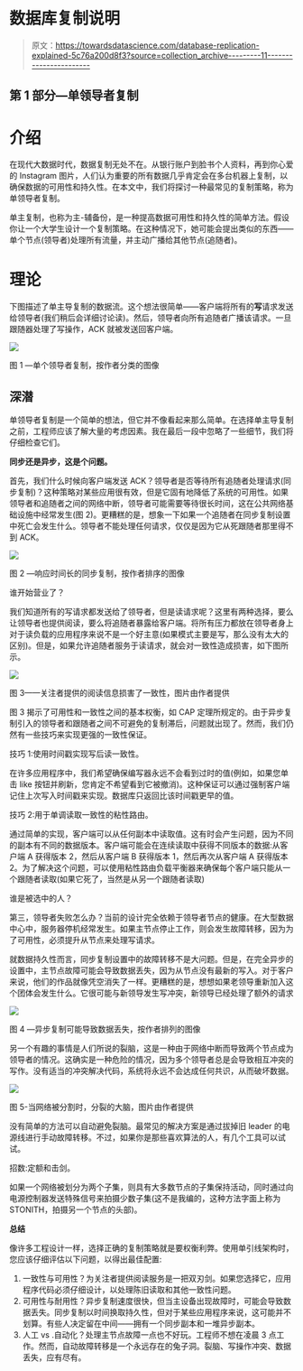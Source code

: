 # 数据库复制说明

> 原文：<https://towardsdatascience.com/database-replication-explained-5c76a200d8f3?source=collection_archive---------11----------------------->

## 第 1 部分—单领导者复制

# 介绍

在现代大数据时代，数据复制无处不在。从银行账户到脸书个人资料，再到你心爱的 Instagram 图片，人们认为重要的所有数据几乎肯定会在多台机器上复制，以确保数据的可用性和持久性。在本文中，我们将探讨一种最常见的复制策略，称为单领导者复制。

单主复制，也称为主-辅备份，是一种提高数据可用性和持久性的简单方法。假设你让一个大学生设计一个复制策略。在这种情况下，她可能会提出类似的东西——单个节点(领导者)处理所有流量，并主动广播给其他节点(追随者)。

# 理论

下图描述了单主导复制的数据流。这个想法很简单——客户端将所有的**写**请求发送给领导者(我们稍后会详细讨论读)。然后，领导者向所有追随者广播该请求。一旦跟随器处理了写操作，ACK 就被发送回客户端。

![](img/37eae482d63cf6b43c95ca905acc4e08.png)

图 1 —单个领导者复制，按作者分类的图像

## **深潜**

单领导者复制是一个简单的想法，但它并不像看起来那么简单。在选择单主导复制之前，工程师应该了解大量的考虑因素。我在最后一段中忽略了一些细节，我们将仔细检查它们。

**同步还是异步，这是个问题。**

首先，我们什么时候向客户端发送 ACK？领导者是否等待所有追随者处理请求(同步复制)？这种策略对某些应用很有效，但是它固有地降低了系统的可用性。如果领导者和追随者之间的网络中断，领导者可能需要等待很长时间，这在公共网络基础设施中经常发生(图 2)。更糟糕的是，想象一下如果一个追随者在同步复制设置中死亡会发生什么。领导者不能处理任何请求，仅仅是因为它从死跟随者那里得不到 ACK。

![](img/f1bfce68d2c81b181c6877970cbdf473.png)

图 2 —响应时间长的同步复制，按作者排序的图像

谁开始营业了？

我们知道所有的写请求都发送给了领导者，但是读请求呢？这里有两种选择，要么让领导者也提供阅读，要么将追随者暴露给客户端。将所有压力都放在领导者身上对于读负载的应用程序来说不是一个好主意(如果模式主要是写，那么没有太大的区别)。但是，如果允许追随者服务于读请求，就会对一致性造成损害，如下图所示。

![](img/900ed95fa2c087f7eb7a803181f40e1b.png)

图 3——关注者提供的阅读信息损害了一致性，图片由作者提供

图 3 揭示了可用性和一致性之间的基本权衡，如 CAP 定理所规定的。由于异步复制引入的领导者和跟随者之间不可避免的复制滞后，问题就出现了。然而，我们仍然有一些技巧来实现更强的一致性保证。

技巧 1:使用时间戳实现写后读一致性。

在许多应用程序中，我们希望确保编写器永远不会看到过时的值(例如，如果您单击 like 按钮并刷新，您肯定不希望看到它被撤消)。这种保证可以通过强制客户端记住上次写入时间戳来实现。数据库只返回比该时间戳更早的值。

技巧 2:用于单调读取一致性的粘性路由。

通过简单的实现，客户端可以从任何副本中读取值。这有时会产生问题，因为不同的副本有不同的数据版本。客户端可能会在连续读取中获得不同版本的数据:从客户端 A 获得版本 2，然后从客户端 B 获得版本 1，然后再次从客户端 A 获得版本 2。为了解决这个问题，可以使用粘性路由负载平衡器来确保每个客户端只能从一个跟随者读取(如果它死了，当然是从另一个跟随者读取)

谁是被选中的人？

第三，领导者失败怎么办？当前的设计完全依赖于领导者节点的健康。在大型数据中心中，服务器停机经常发生。如果主节点停止工作，则会发生故障转移，因为为了可用性，必须提升从节点来处理写请求。

就数据持久性而言，同步复制设置中的故障转移不是大问题。但是，在完全异步的设置中，主节点故障可能会导致数据丢失，因为从节点没有最新的写入。对于客户来说，他们的作品就像凭空消失了一样。更糟糕的是，想想如果老领导重新加入这个团体会发生什么。它很可能与新领导发生写冲突，新领导已经处理了额外的请求

![](img/5ee52d0ce5aefecb9d0ea31e8b60bf58.png)

图 4 —异步复制可能导致数据丢失，按作者排列的图像

另一个有趣的事情是人们所说的裂脑，这是一种由于网络中断而导致两个节点成为领导者的情况。这确实是一种危险的情况，因为多个领导者总是会导致相互冲突的写作。没有适当的冲突解决代码，系统将永远不会达成任何共识，从而破坏数据。

![](img/be2588e84bc8c38c3af090fb323a65be.png)

图 5-当网络被分割时，分裂的大脑，图片由作者提供

没有简单的方法可以自动避免裂脑。最常见的解决方案是通过拔掉旧 leader 的电源线进行手动故障转移。不过，如果你是那些喜欢算法的人，有几个工具可以试试。

招数:定额和击剑。

如果一个网络被划分为两个子集，则具有大多数节点的子集保持活动，同时通过向电源控制器发送特殊信号来拍摄少数子集(这不是我编的，这种方法字面上称为 STONITH，拍摄另一个节点的头部)。

**总结**

像许多工程设计一样，选择正确的复制策略就是要权衡利弊。使用单引线架构时，您应该仔细评估以下问题，以得出最佳配置:

1.  一致性与可用性？为关注者提供阅读服务是一把双刃剑。如果您选择它，应用程序代码必须仔细设计，以处理陈旧读取和其他一致性问题。
2.  可用性与耐用性？异步复制速度很快，但当主设备出现故障时，可能会导致数据丢失。同步复制以时间换取持久性，但对于某些应用程序来说，这可能并不划算。有些人决定留在中间——拥有一个同步副本和一堆异步副本。
3.  人工 vs .自动化？处理主节点故障一点也不好玩。工程师不想在凌晨 3 点工作。然而，自动故障转移是一个永远存在的兔子洞。裂脑、写操作冲突、数据丢失，应有尽有。